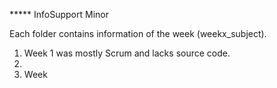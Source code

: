 ***** InfoSupport Minor

Each folder contains information of the week (weekx_subject).

1. Week 1 was mostly Scrum and lacks source code.
2. 
3. Week 
